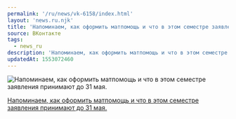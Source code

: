 ```yaml
---
permalink: '/ru/news/vk-6158/index.html'
layout: 'news.ru.njk'
title: 'Напоминаем, как оформить матпомощь и что в этом семестре заявления принимают до 31 мая.'
source: ВКонтакте
tags:
  - news_ru
description: 'Напоминаем, как оформить матпомощь и что в этом семестре заявления принимают до 31 мая.'
updatedAt: 1553072460
---
```

![Напоминаем, как оформить матпомощь и что в этом семестре заявления принимают до 31 мая.](https://sun9-49.userapi.com/impf/c841320/v841320293/6fb00/oN5xSoSa_Tc.jpg?size=1280x707&quality=96&sign=be027f8b2128c04980dce686c7c34fbd&c_uniq_tag=SY-NMI-e5srofxOyOgVszVr1hD0lfdii75ORGNMA5zM&type=album)

[Напоминаем, как оформить матпомощь и что в этом семестре заявления принимают до 31 мая.](https://m.vk.com/@physvsu-kak-oformit-matpomosch)
